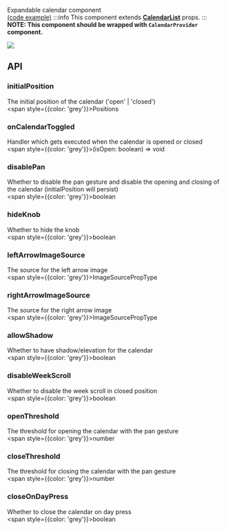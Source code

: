 Expandable calendar component  
[(code example)](https://github.com/wix/react-native-calendars/blob/master/example/src/screens/expandableCalendar.tsx)
:::info
This component extends **[CalendarList](https://github.com/wix/react-native-calendars/blob/master/src/calendar-list/index.tsx)** props.
:::
**NOTE: This component should be wrapped with `CalendarProvider` component.**

<div style={{display: 'flex', flexDirection: 'row', overflowX: 'auto', maxHeight: '500px', alignItems: 'center'}}><img style={{maxHeight: '420px'}} src={'https://github.com/wix/react-native-calendars/blob/master/demo/assets/expandable-calendar.gif?raw=true'}/>

</div>

## API

### initialPosition

The initial position of the calendar ('open' | 'closed')  
<span style={{color: 'grey'}}>Positions</span>

### onCalendarToggled

Handler which gets executed when the calendar is opened or closed  
<span style={{color: 'grey'}}>(isOpen: boolean) => void</span>

### disablePan

Whether to disable the pan gesture and disable the opening and closing of the calendar (initialPosition will persist)  
<span style={{color: 'grey'}}>boolean</span>

### hideKnob

Whether to hide the knob  
<span style={{color: 'grey'}}>boolean</span>

### leftArrowImageSource

The source for the left arrow image  
<span style={{color: 'grey'}}>ImageSourcePropType</span>

### rightArrowImageSource

The source for the right arrow image  
<span style={{color: 'grey'}}>ImageSourcePropType</span>

### allowShadow

Whether to have shadow/elevation for the calendar  
<span style={{color: 'grey'}}>boolean</span>

### disableWeekScroll

Whether to disable the week scroll in closed position  
<span style={{color: 'grey'}}>boolean</span>

### openThreshold

The threshold for opening the calendar with the pan gesture  
<span style={{color: 'grey'}}>number</span>

### closeThreshold

The threshold for closing the calendar with the pan gesture  
<span style={{color: 'grey'}}>number</span>

### closeOnDayPress

Whether to close the calendar on day press  
<span style={{color: 'grey'}}>boolean</span>
